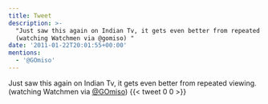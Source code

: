 ```yaml
---
title: Tweet
description: >-
  "Just saw this again on Indian Tv, it gets even better from repeated viewing.
  (watching Watchmen via @gomiso) "
date: '2011-01-22T20:01:55+00:00'
mentions:
  - '@GOmiso'
---
```

Just saw this again on Indian Tv, it gets even better from repeated viewing. (watching Watchmen via [@GOmiso](https://twitter.com/@GOmiso)) 
      {{< tweet 0 0 >}}
    
